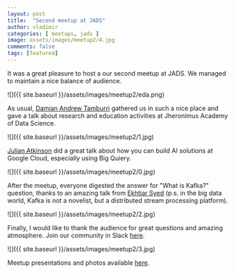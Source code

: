 ```yaml
---
layout: post
title:  "Second meetup at JADS"
author: vladimir
categories: [ meetups, jads ]
image: assets/images/meetup2/4.jpg
comments: false
tags: [featured]
---
```


It was a great pleasure to host a our second meetup at JADS. We managed to maintain a nice balance of audience.

![]({{ site.baseurl }}/assets/images/meetup2/eda.png)

As usual, [Damian Andrew Tamburri]({{site.baseurl}}/author-damian-andrew-tamburri) gathered us in such a nice place and gave a talk about research and education activities at Jheronimus Academy of Data Science.

![]({{ site.baseurl }}/assets/images/meetup2/1.jpg)

[Julian Atkinson](https://www.linkedin.com/in/julian-atkinson-685907/) did a great talk about how you can build AI solutions at Google Cloud, especially using Big Quiery. 

![]({{ site.baseurl }}/assets/images/meetup2/0.jpg)

After the meetup, everyone digested the answer for "What is Kafka?" question, thanks to an amazing talk from [Ekhtiar Syed]({{site.baseurl}}/author-ekhtiar-syed) (p.s. in the big data world, Kafka is not a novelist, but a distributed stream processing platform). 

![]({{ site.baseurl }}/assets/images/meetup2/2.jpg)

Finally, I would like to thank the audience for great questions and amazing atmosphere. Join our community in Slack [here](https://docs.google.com/forms/d/e/1FAIpQLScD_fd2XyV0eYvRFT1g2b_ASPx_LfKxmafq3AT4n5LhMSNMgw/viewform).

![]({{ site.baseurl }}/assets/images/meetup2/3.jpg)

Meetup presentations and photos available [here](https://goo.gl/AwZv8R).

